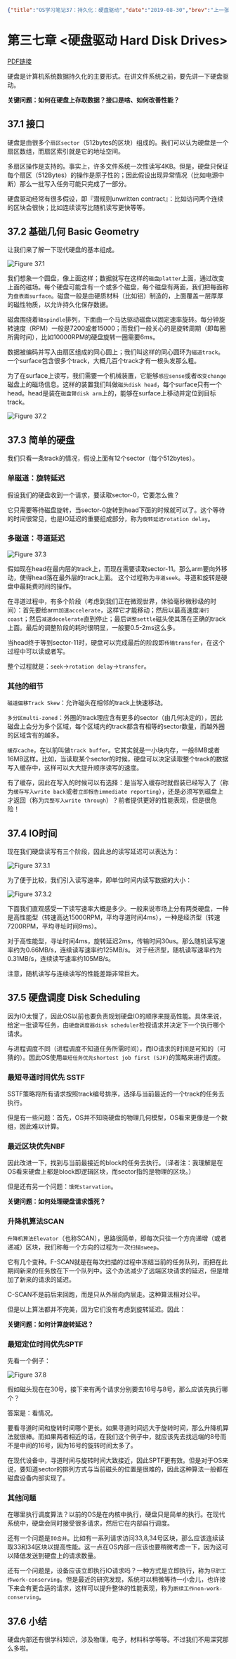 ```json lw-blog-meta
{"title":"OS学习笔记37：持久化：硬盘驱动","date":"2019-08-30","brev":"上一张简单讲了一下通用IO设备的概念，这一章深入讲一下硬盘。","tags":["OS"],"path":"blog/2019/190830-OS学习笔记37.md"}
```



# 第三七章 <硬盘驱动 Hard Disk Drives>

[PDF链接](http://pages.cs.wisc.edu/~remzi/OSTEP/file-disks.pdf)

硬盘是计算机系统数据持久化的主要形式。在讲文件系统之前，要先讲一下硬盘驱动。

**关键问题：如何在硬盘上存取数据？接口是啥、如何改善性能？**

## 37.1 接口

硬盘是由很多个`扇区sector`（512bytes的区块）组成的。我们可以认为硬盘是一个扇区数组，而扇区索引就是它的地址空间。

多扇区操作是支持的。事实上，许多文件系统一次性读写4KB。但是，硬盘只保证每个扇区（512Bytes）的操作是原子性的；因此假设出现异常情况（比如电源中断）那么一批写入任务可能只完成了一部分。

硬盘驱动经常有很多假设，即『潜规则unwritten contract』：比如访问两个连续的区块会很快；比如连续读写比随机读写更快等等。

## 37.2 基础几何 Basic Geometry

让我们来了解一下现代硬盘的基本组成。

![Figure 37.1](/static/blog/2019-08-30-Fig-37-1.png)

我们想象一个圆盘，像上面这样；数据就写在这样的`磁盘platter`上面，通过改变上面的磁场。每个硬盘可能含有一个或多个磁盘，每个磁盘有两面，我们把每面称为`盘表面surface`。磁盘一般是由硬质材料（比如铝）制造的，上面覆盖一层厚厚的磁性物质，以允许持久化保存数据。

磁盘围绕着`轴spindle`排列，下面由一个马达驱动磁盘以固定速率旋转。每分钟旋转速度（RPM）一般是7200或者15000；而我们一般关心的是旋转周期（即每圈所需时间），比如10000RPM的硬盘旋转一圈需要6ms。

数据被编码并写入由扇区组成的同心圆上；我们叫这样的同心圆环为`磁道track`。一个surface包含很多个track，大概几百个track才有一根头发那么粗。

为了在surface上读写，我们需要一个机械装置，它能够`感应sense`或者`改变change`磁盘上的磁场信息。这样的装置我们叫做`磁头disk head`，每个surface只有一个head。head是装在`磁盘臂disk arm`上的，能够在surface上移动并定位到目标track。

![Figure 37.2](/static/blog/2019-08-30-Fig-37-2.png)

## 37.3 简单的硬盘

我们只看一条track的情况，假设上面有12个sector（每个512bytes）。

### 单磁道：旋转延迟

假设我们的硬盘收到一个请求，要读取sector-0，它要怎么做？

它只需要等待磁盘旋转，当sector-0旋转到head下面的时候就可以了。这个等待的时间很常见，也是IO延迟的重要组成部分，称为`旋转延迟rotation delay`。

### 多磁道：寻道延迟

![Figure 37.3](/static/blog/2019-08-30-Fig-37-3.png)

假如现在head在最内层的track上，而现在需要读取sector-11。那么arm要向外移动，使得head落在最外层的track上面。
这个过程称为`寻道seek`。寻道和旋转是硬盘中最耗费时间的操作。

在寻道过程中，有多个阶段（考虑到我们正在微观世界，体验毫秒微秒级的时间）：首先要给arm`加速accelerate`，这样它才能移动；然后以最高速度`滑行coast`；然后`减速decelerate`直到停止；最后`调整settle`磁头使其落在正确的track上面。最后的调整阶段的耗时很明显，一般要0.5-2ms这么多。

当head终于等到sector-11时，硬盘可以完成最后的阶段即`传输transfer`，在这个过程中可以读或者写。

整个过程就是：`seek`->`rotation delay`->`transfer`。

### 其他的细节

`磁道偏移Track Skew`：允许磁头在相邻的track上快速移动。

`多分区multi-zoned`：外圈的track理应含有更多的sector（由几何决定的），因此磁盘上会分为多个区域，每个区域内的track都含有相等的sector数量，而越外圈的区域含有的越多。

`缓存cache`，在以前叫做`track buffer`。它其实就是一小块内存，一般8MB或者16MB这样。比如，当读取某个sector的时候，硬盘可以决定读取整个track的数据写入缓存中，这样可以大大提升顺序读写的速度。

有了缓存，因此在写入的时候可以有选择：是当写入缓存时就假装已经写入了（称为`缓存写入write back`或者`立即报告immediate reporting`），还是必须写到磁盘上才返回（称为`完整写入write through`）？前者提供更好的性能表现，但是很危险！

## 37.4 IO时间

现在我们硬盘读写有三个阶段，因此总的读写延迟可以表达为：

![Figure 37.3.1](/static/blog/2019-08-30-Fig-37-3-1.png)

为了便于比较，我们引入读写速率，即单位时间内读写数据的大小：

![Figure 37.3.2](/static/blog/2019-08-30-Fig-37-3-2.png)

下面我们直观感受一下读写速率大概是多少。一般来说市场上分有两类硬盘，一种是高性能型（转速高达15000RPM，平均寻道时间4ms），一种是经济型（转速7200RPM，平均寻址时间9ms）。

对于高性能型，寻址时间4ms，旋转延迟2ms，传输时间30us。那么随机读写速率约为0.66MB/s，连续读写速率约125MB/s。
对于经济型，随机读写速率约为0.31MB/s，连续读写速率约105MB/s。

注意，随机读写与连续读写的性能差距非常巨大。

## 37.5 硬盘调度 Disk Scheduling

因为IO太慢了，因此OS以前也要负责规划硬盘IO的顺序来提高性能。具体来说，给定一批读写任务，由`硬盘调度器disk scheduler`检视请求并决定下一个执行哪个请求。

与进程调度不同（进程调度不知道任务所需时间），而IO请求的时间是可知的（可猜的）。因此OS使用`最短任务优先shortest job first (SJF)`的策略来进行调度。


### 最短寻道时间优先 SSTF

SSTF策略将所有请求按照track编号排序，选择与当前最近的一个track的任务去执行。

但是有一些问题：首先，OS并不知晓硬盘的物理几何模型，OS看来更像是一个数组，因此难以计算。

### 最近区块优先NBF

因此改进一下，找到与当前最接近的block的任务去执行。（译者注：我理解是在OS看来硬盘上都是block即逻辑区块，而sector指的是物理的区块。）

但是还有另一个问题：`饿死starvation`。

**关键问题：如何处理硬盘请求饿死？**

### 升降机算法SCAN

`升降机算法Elevator`（也称SCAN），思路很简单，即每次只往一个方向递增（或者递减）区块，我们称每一个方向的过程为一次`扫描sweep`。

它有几个变种。F-SCAN就是在每次扫描的过程中冻结当前的任务队列，而把在此期间新来的任务放在下一个队列中。这个办法减少了远端区块请求的延迟，但是增加了新来的请求的延迟。

C-SCAN不是前后来回跑，而是只从外层向内层走。这种算法相对公平。

但是以上算法都并不完美，因为它们没有考虑到旋转延迟。因此：

**关键问题：如何计算旋转延迟？**

### 最短定位时间优先SPTF

先看一个例子：

![Figure 37.8](/static/blog/2019-08-30-Fig-37-8.png)

假如磁头现在在30号，接下来有两个请求分别要去16号与8号，那么应该先执行哪个？

答案是：看情况。

要看寻道时间和旋转时间哪个更长。如果寻道时间远大于旋转时间，那么升降机算法就很棒。而如果两者相近的话，在我们这个例子中，就应该先去找远端的8号而不是中间的16号，因为16号的旋转时间太多了。

在现代设备中，寻道时间与旋转时间大致接近，因此SPTF更有效。但是对于OS来说，要知道sector的排列方式与当前磁头的位置是很难的，因此这种算法一般都在磁盘设备内部实现了。

### 其他问题

在哪里执行调度算法？以前的OS是在内核中执行，硬盘只是简单的执行。在现代系统中，硬盘会同时接受很多请求，然后它在内部自行调度。

还有一个问题是`IO合并`。比如有一系列请求访问33,8,34号区块，那么应该连续读取33和34区块以提高性能。这一点在OS内部一应该也要稍微考虑一下，因为这可以降低发送到硬盘上的请求数量。

还有一个问题是，设备应该立即执行IO请求吗？一种方式是立即执行，称为`尽职工作work-conserving`。但是最近的研究发现，系统可以稍微等待一小会儿，也许接下来会有更合适的请求，这样可以提升整体的性能表现，称为`断续工作non-work-conserving`。

## 37.6 小结

硬盘内部还有很学科知识，涉及物理，电子，材料科学等等。不过我们不用深究那么多啦。
